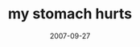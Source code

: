 ---
layout: base.njk
title : 'my stomach hurts' 
view_title : 'my stomach hurts' 
year : '2007' 
date : '2007-09-27' 
img_file : '/drawing/mystomachhurts.png' 
html_file : 'mystomachhurts' 
next_html : 'iwantittorainagain.html' 
year_order : '171' 
permalink : "title/{{html_file}}.html"
---